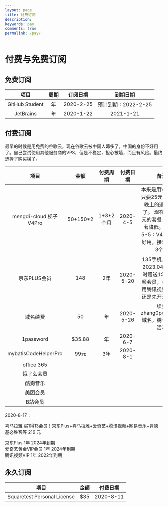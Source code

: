 ```yaml
---
layout: page
title: 付费订阅
description: 
keywords: pay
comments: true
permalink: /pay/
---
```


# 付费与免费订阅

## 免费订阅

|      项目      | 周期  | 订阅日期  |      到期日期       |
| :------------: | :---: | :-------: | :-----------------: |
| GitHub Student |  年   | 2020-2-25 | 预计到期：2022-2-25 |
|   JetBrains    |  年   | 2020-1-22 |      2021-1-21      |


## 付费订阅


最早的时候是用免费的谷歌云，现在谷歌云被中国人薅多了，中国的身份不好用了。自己尝试使用其他服务商的VPS，但是不稳定，担心被墙，而且有风险。最终选择了购买梯子。

|          项目           |  金额  | 付费周期 | 付费日期  |                                                              备注                                                              |
| :---------------------: | :----: | :------: | :-------: | :----------------------------------------------------------------------------------------------------------------------------: |
| mengdi-cloud 梯子 V4Pro | 50+150*2 |  1+3*2个月   | 2020-4-5  | 本来是用V3 Pro，只要25元每月，但晚上的速度太慢了。 现在换成50元的套餐，延时显著降低。2020-5-5：V4Pro 确实好用，接着续费了3个月 |
|      京东PLUS会员       |  148   |   2年    | 2020-5-20 |                  135手机，续费到2023.04.20，同时赠送1年腾讯视频会员，虽然我不用腾讯视频，但我还是先开通了会员                  |
|        域名续费         |   50   |    年    | 2020-5-26 |                                            续费 zhang0peter.com 域名，腾讯云618活动                                            |
|        1password        |  $35.88      |  年        |    2020-6-7       |                                                                                                                                |
|        mybatisCodeHelperPro  |99元      |   3年     |   2020-8-1       |                                                                                                                                        |
|       office 365        |        |          |           |                                                                                                                                |
|       饿了么会员        |        |          |           |                                                                                                                                |
|        酷狗音乐         |        |          |           |                                                                                                                                |
|        美团会员         |        |          |           |                                                                                                                                |
|         B站会员         |        |          |           |                                                                                                                                |

2020-8-17：

喜马拉雅  买1得13会员！京东Plus+喜马拉雅+爱奇艺+腾讯视频+网易音乐+肯德基必胜客等  216 元

京东Plus 1年 2024年到期         
爱奇艺黄金VIP会员 1年 2024年到期         
腾讯视频VIP 1年 2022年到期         


## 永久订阅

| 项目  | 金额  | 付费日期 |
| :---: | :---: | :------: |
|   Squaretest Personal License    |  $35     |    2020-8-11      |



